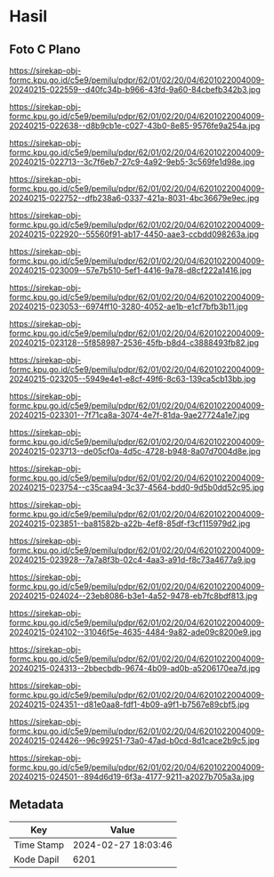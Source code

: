 # Hasil

## Foto C Plano

https://sirekap-obj-formc.kpu.go.id/c5e9/pemilu/pdpr/62/01/02/20/04/6201022004009-20240215-022559--d40fc34b-b966-43fd-9a60-84cbefb342b3.jpg

https://sirekap-obj-formc.kpu.go.id/c5e9/pemilu/pdpr/62/01/02/20/04/6201022004009-20240215-022638--d8b9cb1e-c027-43b0-8e85-9576fe9a254a.jpg

https://sirekap-obj-formc.kpu.go.id/c5e9/pemilu/pdpr/62/01/02/20/04/6201022004009-20240215-022713--3c7f6eb7-27c9-4a92-9eb5-3c569fe1d98e.jpg

https://sirekap-obj-formc.kpu.go.id/c5e9/pemilu/pdpr/62/01/02/20/04/6201022004009-20240215-022752--dfb238a6-0337-421a-8031-4bc36679e9ec.jpg

https://sirekap-obj-formc.kpu.go.id/c5e9/pemilu/pdpr/62/01/02/20/04/6201022004009-20240215-022920--55560f91-ab17-4450-aae3-ccbdd098263a.jpg

https://sirekap-obj-formc.kpu.go.id/c5e9/pemilu/pdpr/62/01/02/20/04/6201022004009-20240215-023009--57e7b510-5ef1-4416-9a78-d8cf222a1416.jpg

https://sirekap-obj-formc.kpu.go.id/c5e9/pemilu/pdpr/62/01/02/20/04/6201022004009-20240215-023053--6974ff10-3280-4052-ae1b-e1cf7bfb3b11.jpg

https://sirekap-obj-formc.kpu.go.id/c5e9/pemilu/pdpr/62/01/02/20/04/6201022004009-20240215-023128--5f858987-2536-45fb-b8d4-c3888493fb82.jpg

https://sirekap-obj-formc.kpu.go.id/c5e9/pemilu/pdpr/62/01/02/20/04/6201022004009-20240215-023205--5949e4e1-e8cf-49f6-8c63-139ca5cb13bb.jpg

https://sirekap-obj-formc.kpu.go.id/c5e9/pemilu/pdpr/62/01/02/20/04/6201022004009-20240215-023301--7f71ca8a-3074-4e7f-81da-9ae27724a1e7.jpg

https://sirekap-obj-formc.kpu.go.id/c5e9/pemilu/pdpr/62/01/02/20/04/6201022004009-20240215-023713--de05cf0a-4d5c-4728-b948-8a07d7004d8e.jpg

https://sirekap-obj-formc.kpu.go.id/c5e9/pemilu/pdpr/62/01/02/20/04/6201022004009-20240215-023754--c35caa94-3c37-4564-bdd0-9d5b0dd52c95.jpg

https://sirekap-obj-formc.kpu.go.id/c5e9/pemilu/pdpr/62/01/02/20/04/6201022004009-20240215-023851--ba81582b-a22b-4ef8-85df-f3cf115979d2.jpg

https://sirekap-obj-formc.kpu.go.id/c5e9/pemilu/pdpr/62/01/02/20/04/6201022004009-20240215-023928--7a7a8f3b-02c4-4aa3-a91d-f8c73a4677a9.jpg

https://sirekap-obj-formc.kpu.go.id/c5e9/pemilu/pdpr/62/01/02/20/04/6201022004009-20240215-024024--23eb8086-b3e1-4a52-9478-eb7fc8bdf813.jpg

https://sirekap-obj-formc.kpu.go.id/c5e9/pemilu/pdpr/62/01/02/20/04/6201022004009-20240215-024102--31046f5e-4635-4484-9a82-ade09c8200e9.jpg

https://sirekap-obj-formc.kpu.go.id/c5e9/pemilu/pdpr/62/01/02/20/04/6201022004009-20240215-024313--2bbecbdb-9674-4b09-ad0b-a5206170ea7d.jpg

https://sirekap-obj-formc.kpu.go.id/c5e9/pemilu/pdpr/62/01/02/20/04/6201022004009-20240215-024351--d81e0aa8-fdf1-4b09-a9f1-b7567e89cbf5.jpg

https://sirekap-obj-formc.kpu.go.id/c5e9/pemilu/pdpr/62/01/02/20/04/6201022004009-20240215-024426--96c99251-73a0-47ad-b0cd-8d1cace2b9c5.jpg

https://sirekap-obj-formc.kpu.go.id/c5e9/pemilu/pdpr/62/01/02/20/04/6201022004009-20240215-024501--894d6d19-6f3a-4177-9211-a2027b705a3a.jpg


## Metadata

| Key        | Value               |
| ---------- | ------------------- |
| Time Stamp | 2024-02-27 18:03:46 |
| Kode Dapil | 6201                |



